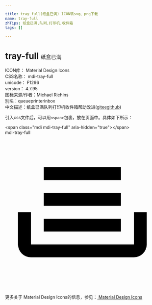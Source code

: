 ```yaml
---

title: tray full(纸盒已满) ICON转svg、png下载
name: tray-full
zhTips: 纸盒已满,队列,打印机,收件箱
tags: []

---
```


# tray-full  <small style="font-size: 60%;font-weight: 100">纸盒已满</small>


<div class="detail-page">
<p>
<span>
ICON库：
<span class="badge-secondary badge">Material Design Icons</span> 
</span>
<br/>
<span>
CSS名称：
<span class="badge-secondary badge">mdi-tray-full</span> 
</span>
<br/>
<span>
unicode：
<span class="badge-secondary badge">F1296</span> 
<copy-btn content='F1296' btn-title=""></copy-btn>
<copy-btn :content='String.fromCodePoint(parseInt("F1296", 16))' btn-title="复制U"></copy-btn>
</span>
<br/>
<span>
version：
<span class="badge-secondary badge">4.7.95</span> 
</span>
<br/>
<span>图标来源/作者：<span class="badge-light badge">Michael Richins</span></span> 
<br/>
<span>别名：<span class="badge-light badge">queue</span><span class="badge-light badge">printer</span><span class="badge-light badge">inbox</span></span><br/><span class="zh-detail">中文描述：<span class="badge-primary badge">纸盒已满</span><span class="badge-primary badge">队列</span><span class="badge-primary badge">打印机</span><span class="badge-primary badge">收件箱</span><span class="help-link"><span>帮助改进</span>(<a href="https://gitee.com/liuwave/icon-helper/edit/master/json/material/tray-full.json" target="_blank" rel="noopener noreferrer">gitee</a><a href="https://github.com/liuwave/icon-helper/edit/master/json/material/tray-full.json" target="_blank" rel="noopener noreferrer">github</a></span>)</span><br/>
</p>
</div>
<div class="alert alert-dark">
  <i class="mdi mdi-tray-full mdi-48px"></i>
  <i class="mdi mdi-tray-full mdi-36px"></i>
  <i class="mdi mdi-tray-full mdi-24px"></i>
  <i class="mdi mdi-tray-full mdi-18px"></i>
</div>
<div>
  <p>引入css文件后，可以用<code>&lt;span&gt;</code>包裹，放在页面中。具体如下所示：    
  </p>
  <div class="alert alert-primary" style="font-size: 14px">
    &lt;span class="mdi mdi-tray-full" aria-hidden="true"&gt;&lt;/span&gt;
    <copy-btn content='<span class="mdi mdi-tray-full" aria-hidden="true"></span>'></copy-btn>
  </div>
  <div class="alert alert-secondary">
    <i class="mdi mdi-tray-full"
    style="font-size: 24px"
    aria-hidden="true"></i> mdi-tray-full
    <copy-btn content="mdi-tray-full" btn-title="复制图标名称"></copy-btn>
  </div>
</div>
<div id="svg" class="svg-wrap">
<svg xmlns="http://www.w3.org/2000/svg" viewBox="0 0 24 24"><path d="M18 5H6V7H18M6 9H18V11H6M2 12H4V17H20V12H22V17A2 2 0 0 1 20 19H4A2 2 0 0 1 2 17M18 13H6V15H18Z" /></svg>
</div>
<detail full-name='mdi-tray-full'></detail>
    
<div><p>更多关于 Material Design Icons的信息，参见：<a target="_blank" href="https://iconhelper.cn/material.html"> Material Design Icons</a>
</p></div>
